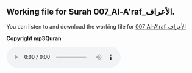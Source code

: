 
## Working file for Surah 007_Al-A'raf_الأعراف.

You can listen to and download the working file for [007_Al-A'raf_الأعراف](https://server13.mp3quran.net/husr/007.mp3)

**Copyright mp3Quran**

<audio controls src="https://server13.mp3quran.net/husr/007.mp3"></audio>

